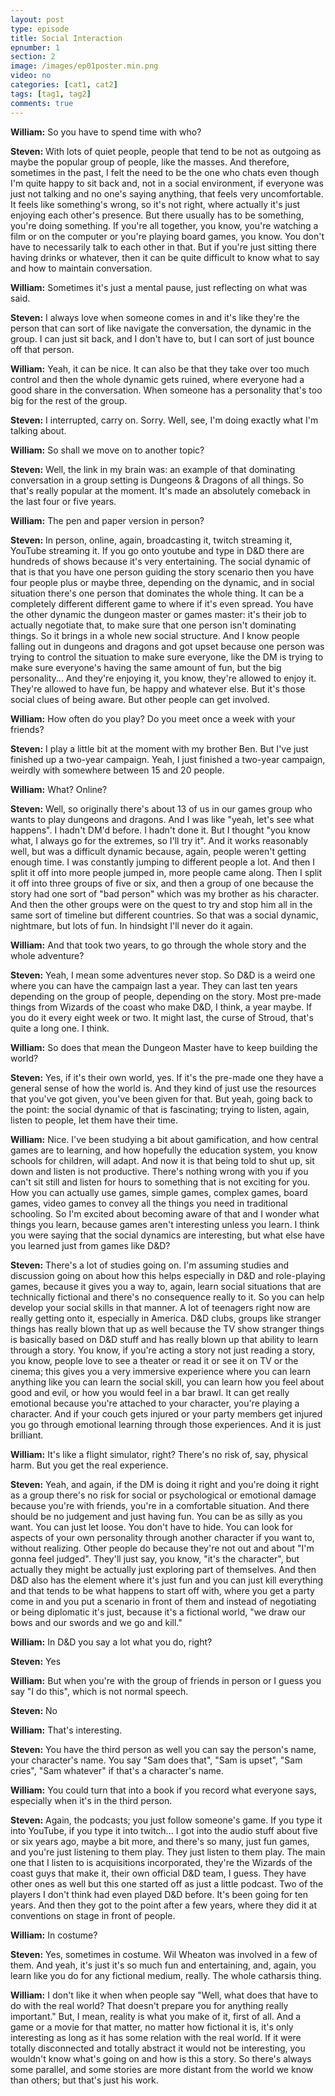 ```yaml
---
layout: post
type: episode
title: Social Interaction
epnumber: 1
section: 2
image: /images/ep01poster.min.png
video: no
categories: [cat1, cat2]
tags: [tag1, tag2]
comments: true
---
```


<p><b>William:</b> So you have to
spend time with who?
</p>

<p><b>Steven:</b> With lots of quiet people, people that tend
to be
not as outgoing as maybe the
popular group of people, like the masses.
And therefore, sometimes in the past, I
felt the need to be the one who chats
even though I'm quite happy to sit back
and, not in a social environment, if everyone
was just not talking and no one's saying
anything,
that feels very uncomfortable. It
feels like something's wrong, so it's not
right, where actually it's just enjoying each
other's presence. But there usually
has to be something, you're doing
something. If you're all together,
you know, you're watching a film or on
the computer or you're playing board
games, you know. You don't have to
necessarily talk to each other in that.
But if you're just sitting there
having drinks or whatever, then it can be
quite difficult to know
what to say and how to maintain
conversation.
</p>

<p><b>William:</b> Sometimes it's just a
mental pause, just reflecting on what was
said.
</p>

<p><b>Steven:</b> I always love when someone comes in and it's
like they're the person that can sort of
like navigate the conversation, the
dynamic in the group. I can
just sit back, and I don't have to, but I
can sort of just bounce off that person.
</p>

<p><b>William:</b> Yeah, it can be nice. It can also be that
they take over too much control and then
the whole dynamic gets ruined, where
everyone had a good share in the
conversation. When someone has a
personality that's too big for the rest
of the group.
</p>

<p><b>Steven:</b> I interrupted, carry on. Sorry.
Well, see, I'm doing exactly what I'm talking about.
</p>

<p><b>William:</b> So shall we move on to another topic?
</p>

<p><b>Steven:</b> Well, the link in my brain was: an
example of that dominating conversation
in a group setting is Dungeons & Dragons of all things. So that's really popular
at the moment. It's made an
absolutely comeback in the last
four or five years.
</p>

<p><b>William:</b> The pen and paper
version in person?
</p>

<p><b>Steven:</b> In person, online, again,
broadcasting it, twitch streaming it,
YouTube streaming it. If you go onto youtube
and type in D&D there are hundreds of
shows because it's very entertaining.
The social dynamic of that is that
you have one person guiding the story
scenario then you have four people plus
or maybe three, depending on the dynamic,
and in
social situation there's one person
that dominates the whole thing. It can be
a completely different different game to where
if it's even spread. You have the other
dynamic the dungeon master or games
master: it's their job to actually
negotiate that, to make sure that one
person isn't dominating things. So it brings in
a whole new social structure. And I know
people falling out in dungeons and dragons
and got upset because one person was
trying to control the situation to make
sure everyone, like the DM is trying to make
sure everyone's having the same amount
of fun, but the big personality... And
they're enjoying it, you know, they're
allowed to enjoy it. They're allowed to have
fun, be happy and whatever else. But it's
those social clues of being aware.
But other people can get involved.
</p>

<p><b>William:</b> How
often do you play? Do you meet once a
week with your friends?
</p>

<p><b>Steven:</b> I play a
little bit at the moment with my brother Ben.
But I've just finished up a two-year
campaign. Yeah, I just finished a two-year
campaign,
weirdly with somewhere between 15 and
20 people.
</p>

<p><b>William:</b> What? Online?
</p>

<p><b>Steven:</b> Well, so
originally there's about 13 of us in our
games group who wants to play dungeons and
dragons. And I was like "yeah, let's see
what happens". I hadn't DM'd before. I hadn't
done it. But I thought "you know what, I
always go for the extremes, so I'll try
it". And it works reasonably well, but was
a difficult dynamic because, again, people
weren't getting enough time. I was
constantly jumping to different people a
lot. And then I split it off into more
people jumped in, more people came along.
Then I split it off into three groups of
five or six, and then a group of one
because the story had one sort of
"bad person"
which was my brother as his character.
And then the other groups were on the
quest to try and stop him
all in the same sort of timeline but
different countries. So that was a social
dynamic, nightmare, but lots of fun.
In hindsight I'll never do it again.
</p>

<p><b>William:</b> And that took two years, to go through the whole
story and the whole adventure?
</p>

<p><b>Steven:</b> Yeah, I
mean some adventures never
stop. So D&D is a weird one where
you can have the campaign last a
year. They can last ten years depending
on the group of people, depending on the
story. Most pre-made things from Wizards
of the coast who make D&D, I think, a year
maybe. If you do it every eight week or two.
It might last, the
curse of Stroud, that's quite a long one.
I think.
</p>

<p><b>William:</b> So does that mean the Dungeon
Master have to keep building the world?
</p>

<p><b>Steven:</b> Yes, if it's their own world, yes. If it's
the pre-made one they have a general
sense of how the world is.
And they kind of just use the resources
that you've got given, you've been given
for that. But yeah, going back to the point: the social
dynamic of that is fascinating; trying
to listen, again, listen to people, let
them have their time.
</p>

<p><b>William:</b> Nice. I've
been studying a bit about gamification,
and how central games are to learning,
and how hopefully the education system,
you know schools for children, will adapt.
And now it is that being told to shut up,
sit down and listen is not productive.
There's nothing wrong with you
if you can't sit still and listen for
hours to something that is not exciting
for you. How you can actually use
games, simple games, complex games, board
games, video games to convey all the
things you need in traditional schooling.
So I'm excited about becoming aware of
that and I wonder what things you learn,
because games aren't interesting unless
you learn. I think you were saying
that the social dynamics are
interesting, but what else have you
learned just from games like D&D?
</p>

<p><b>Steven:</b> There's a lot of studies going on.
I'm assuming studies and discussion
going on about how this helps especially
in D&D
and role-playing games, because it gives
you a way to, again, learn social
situations that are technically
fictional and there's no consequence
really to it. So you can help develop
your social skills in that manner. A lot
of teenagers right now are really
getting onto it, especially in America.
D&D clubs, groups like stranger
things has really blown that up as well
because the TV show stranger things is
basically based on D&D stuff and has
really blown up that ability to learn
through a story. You know,
if you're acting a story not just reading a
story, you know, people love to see a
theater or read it or see it on TV or
the cinema; this gives you a very
immersive experience where you can learn
anything like you can
learn the social skill, you can learn how
you feel about good and evil, or how you
would feel in a bar brawl. It can
get really emotional because you're attached to your
character, you're playing a character.
And if your couch gets injured or your
party members get injured you go through
emotional learning through those
experiences. And it is just brilliant.
</p>

<p><b>William:</b> It's like a flight simulator,
right? There's no risk of,
say, physical harm. But you get the
real experience.
</p>

<p><b>Steven:</b> Yeah, and again, if the DM is
doing it right and you're doing it
right as a group there's no risk
for social or psychological or
emotional damage because you're with
friends, you're in a comfortable
situation. And there should be no
judgement and just having fun. You can be
as silly as you want. You can just
let loose. You don't have to hide. You can
look for aspects of your own personality
through another character if you want to,
without realizing. Other people do
because they're not out and about "I'm
gonna feel judged". They'll just say, you
know, "it's the character", but actually
they might be actually just exploring
part of themselves. And then D&D also
has the element where it's just fun and you
can just kill everything and that
tends to be what happens to start off
with, where you get a party come in and
you put a scenario in front of them and
instead of negotiating or being
diplomatic it's just, because it's a
fictional world, "we draw our bows
and our swords and we go and kill."
</p>

<p><b>William:</b> In D&D you say a lot what you do, right?
</p>

<p><b>Steven:</b> Yes
</p>

<p><b>William:</b> But when you're with the group of
friends in person or I guess you
say "I do this", which is not normal speech.
</p>

<p><b>Steven:</b> No
</p>

<p><b>William:</b> That's interesting.
</p>

<p><b>Steven:</b> You have the third person as well you
can say the person's name, your
character's name. You say "Sam does that",
"Sam is upset", "Sam cries", "Sam whatever" if
that's a character's name.
</p>

<p><b>William:</b> You could turn that into
a book if you record what everyone says, especially when it's in the third person.
</p>

<p><b>Steven:</b> Again, the podcasts; you
just follow someone's game.
If you type it into YouTube, if you type it
into twitch... I got into the audio stuff
about five or six years ago, maybe
a bit more, and
there's so many, just fun games, and
you're just listening to them play. They
just listen to them play. The main
one that I listen to is acquisitions
incorporated, they're the Wizards of the
coast guys that make it, their own
official D&D team, I guess. They have
other ones as well but this one
started off as just a little podcast. Two of the
players I don't think had even
played D&D before. It's been going for ten years.
And then they got to the point after a
few years, where they did it at
conventions on stage in front of
people.
</p>

<p><b>William:</b> In costume?
</p>

<p><b>Steven:</b> Yes,
sometimes in costume. Wil Wheaton was
involved in a few of them.
And yeah, it's just it's so much fun and
entertaining, and, again, you learn like
you do for any fictional medium, really.
The whole catharsis thing.
</p>

<p><b>William:</b> I don't like
it when when people say "Well, what does
that have to do with the real world? That
doesn't prepare you for anything really
important." But, I mean, reality is what you
make of it, first of all. And a game
or a movie for that matter, no matter how
fictional it is, it's only interesting as
long as it has some relation
with the real world. If it were totally
disconnected and totally abstract it
would not be interesting, you wouldn't
know what's going on and how is this a
story. So there's always some parallel,
and some stories are more distant
from the world we know than others;
but that's just his work.
</p>